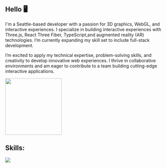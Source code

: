 
## Hello 🖥
I'm a Seattle-based developer with a passion for 3D graphics, WebGL, and interactive experiences. I specialize in building interactive experiences with Three.js, React Three Fiber, TypeScript,and augmented reality (AR) technologies. I’m currently expanding my skill set to include full-stack development.

I’m excited to apply my technical expertise, problem-solving skills, and creativity to develop innovative web experiences. I thrive in collaborative environments and am eager to contribute to a team building cutting-edge interactive applications.




<a href="https://github.com/KKaneSEA">
       <img height="180em" src="https://github-readme-stats.vercel.app/api/top-langs/?username=KKaneSEA&layout=compact&langs_count=8&style=for-the-badge&title_color=ffc252&text_color=F2F2F2&bg_color=2e0706&border_color=d5fcff&show_icons=true&icon_color=d5fcff"/>
      </a>

  ## Skills:


  <a href="https://skillicons.dev">
    <img src="https://skillicons.dev/icons?i=ts,js,react,nextjs,threejs,blender,vercel,webpack,git,html,sass,css"/>
  </a>


